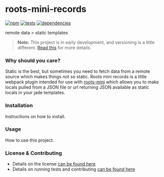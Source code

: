 # roots-mini-records

[![npm](http://img.shields.io/npm/v/roots-mini-records.svg?style=flat)](https://badge.fury.io/js/roots-mini-records) [![tests](http://img.shields.io/travis/carrot/roots-mini-records/master.svg?style=flat)](https://travis-ci.org/carrot/roots-mini-records) [![dependencies](http://img.shields.io/gemnasium/carrot/roots-mini-records.svg?style=flat)](https://david-dm.org/carrot/roots-mini-records)

remote data &gt; static templates

> **Note:** This project is in early development, and versioning is a little different. [Read this](http://markup.im/#q4_cRZ1Q) for more details.

### Why should you care?

Static is the best, but sometimes you need to fetch data from a remote source which makes things not so static. Roots mini records is a little webpack plugin intended for use with [roots-mini](https://github.com/carrot/roots-mini) which allows you to make locals pulled from a JSON file or url returning JSON available as static locals in your jade templates.

### Installation

Instructions on how to install.

### Usage

How to use this project.

### License & Contributing

- Details on the license [can be found here](LICENSE.md)
- Details on running tests and contributing [can be found here](contributing.md)
